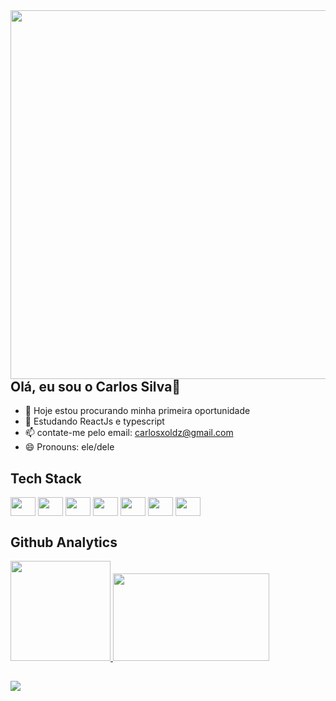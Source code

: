 <img align="right" height="590em" src="https://raw.githubusercontent.com/gist/carlinxoldz/fb9013c3ac1952d8720c84f60eae0d34/raw/9d6d296694ec93a5331eac1fe28269feff0f5e7a/githubcard.svg" />

## Olá, eu sou o Carlos Silva👋



- 🔭 Hoje estou procurando minha primeira oportunidade
- 🌱 Estudando ReactJs e typescript
- 📫 contate-me pelo email: carlosxoldz@gmail.com
- 😄 Pronouns: ele/dele

## Tech Stack

<div> 
  <img src="https://cdn.jsdelivr.net/gh/devicons/devicon/icons/css3/css3-original.svg" height="30" width="40" align="center" />
  <img src="https://cdn.jsdelivr.net/gh/devicons/devicon/icons/html5/html5-original.svg" height="30" width="40" align="center"/>
  <img src="https://cdn.jsdelivr.net/gh/devicons/devicon/icons/javascript/javascript-original.svg" height="30" width="40" align="center"/>
  <img src="https://cdn.jsdelivr.net/gh/devicons/devicon/icons/typescript/typescript-plain.svg" height="30" width="40" align="center"/>
  <img src="https://cdn.jsdelivr.net/gh/devicons/devicon/icons/nodejs/nodejs-original.svg" height="30" width="40" align="center"/>
  <img src="https://cdn.jsdelivr.net/gh/devicons/devicon/icons/react/react-original.svg" height="30" width="40" align="center" />
  <img src="https://cdn.jsdelivr.net/gh/devicons/devicon/icons/sass/sass-original.svg" height="30" width="40" align="center"/>
<div/>
  
  ## Github Analytics

<div >
  <a href="https://github.com/carlinxoldz">
  <img height="160em" src="https://github-readme-stats.vercel.app/api?username=carlinxoldz&show_icons=true&theme=dark&includell_commits=true&count_private=true" />
  <img height="140em" width="250em" src="https://github-readme-stats.vercel.app/api/top-langs/?username=carlinxoldz&layout=compact=langs_count=16&theme=dark" />  
<div/>
    


  ##
    
<div>
  <a href="https://www.linkedin.com/in/carlos-guilherme-de-sousa-silva-12b67b190/" target="_blank">  
    <img src="https://img.shields.io/badge/LinkedIn-0077B5?style=for-the-badge&logo=linkedin&logoColor=white" target="_blank" />
  <a/> 
<div/>
